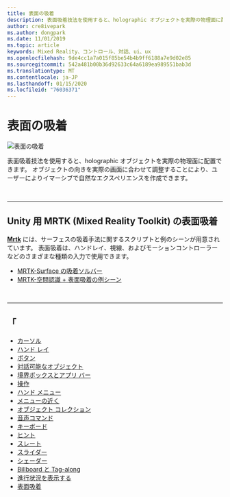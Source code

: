 ```yaml
---
title: 表面の吸着
description: 表面吸着技法を使用すると、holographic オブジェクトを実際の物理面に配置できます。
author: cre8ivepark
ms.author: dongpark
ms.date: 11/01/2019
ms.topic: article
keywords: Mixed Reality、コントロール、対話、ui、ux
ms.openlocfilehash: 9de4cc1a7a015f85be54b4b9ff6188a7e9d02e85
ms.sourcegitcommit: 542a481b00b36d92633c64a6189ea989551bab3d
ms.translationtype: MT
ms.contentlocale: ja-JP
ms.lasthandoff: 01/15/2020
ms.locfileid: "76036371"
---
```

# <a name="surface-magnetism"></a>表面の吸着

![表面の吸着](images/UX/MRTK_SurfaceMagnetism.gif)

表面吸着技法を使用すると、holographic オブジェクトを実際の物理面に配置できます。 オブジェクトの向きを実際の画面に合わせて調整することにより、ユーザーによりイマーシブで自然なエクスペリエンスを作成できます。

<br>

---

## <a name="surface-magnetism-in-mrtk-mixed-reality-toolkit-for-unity"></a>Unity 用 MRTK (Mixed Reality Toolkit) の表面吸着
**[Mrtk](https://github.com/Microsoft/MixedRealityToolkit-Unity)** には、サーフェスの吸着手法に関するスクリプトと例のシーンが用意されています。 表面吸着は、ハンドレイ、視線、およびモーションコントローラーなどのさまざまな種類の入力で使用できます。

* [MRTK-Surface の吸着ソルバー](https://microsoft.github.io/MixedRealityToolkit-Unity/Documentation/README_Solver.html#surfacemagnetism)
* [MRTK-空間認識 + 表面吸着の例シーン](https://github.com/microsoft/MixedRealityToolkit-Unity/blob/mrtk_development/Assets/MixedRealityToolkit.Examples/Demos/Solvers/Scenes/SurfaceMagnetismSpatialAwarenessExample.unity)


<br>

---

## <a name="see-also"></a>「

* [カーソル](cursors.md)
* [ハンド レイ](point-and-commit.md)
* [ボタン](button.md)
* [対話可能なオブジェクト](interactable-object.md)
* [境界ボックスとアプリ バー](app-bar-and-bounding-box.md)
* [操作](direct-manipulation.md)
* [ハンド メニュー](hand-menu.md)
* [メニューの近く](near-menu.md)
* [オブジェクト コレクション](object-collection.md)
* [音声コマンド](voice-input.md)
* [キーボード](keyboard.md)
* [ヒント](tooltip.md)
* [スレート](slate.md)
* [スライダー](slider.md)
* [シェーダー](shader.md)
* [Billboard と Tag-along](billboarding-and-tag-along.md)
* [進行状況を表示する](progress.md)
* [表面吸着](surface-magnetism.md)
